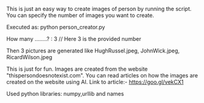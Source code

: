 This is just an easy way to create images of person by running the script.
You can specify the number of images you want to create.

Executed as:
python person_creator.py

How many ........? : 3 // Here 3 is the provided number

Then 3 pictures are generated
like HughRussel.jpeg, JohnWick.jpeg, RicardWilson.jpeg


This is just for fun. Images are created from the website "thispersondoesnotexist.com". You can read articles on how the images are created on the website using AI. Link to article:- https://goo.gl/vekCX1

Used python libraries:
numpy,urllib and names